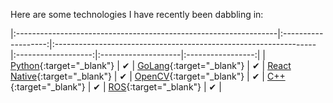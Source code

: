 Here are some technologies I have recently been dabbling in:
        
|:-----------------------------------------------------------------|:-------------------:|:-----------------------------------------------------------------|:-------------------:|:--------------------|:-----------------:|
| [Python](https://www.python.org/){:target="_blank"}              | &#x2714;            | [GoLang](https://golang.org/){:target="_blank"}       | &#x2714;            | [React Native](https://reactnative.dev/){:target="_blank"}                  | &#x2714; 
| [OpenCV](https://opencv.org/){:target="_blank"}                  | &#x2714;            | [C++](http://www.cplusplus.com/doc/tutorial/){:target="_blank"}  | &#x2714;            | [ROS](https://www.ros.org/){:target="_blank"}                    | &#x2714;            |

<!-- | [OpenCV](https://opencv.org/){:target="_blank"}                  | &#x2714;            |
| [ROS](https://www.ros.org/){:target="_blank"}                    | &#x2714;            | -->

<script type="module">
  document.querySelectorAll('a[href="#_search-input"]').forEach(el => {
    if (!el.dataset.done) {
      el.addEventListener('click', () => document.getElementById('_search-input').focus());
      el.dataset.done = '';
    }
  });
</script>
